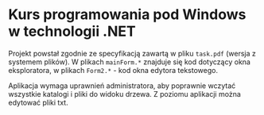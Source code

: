 # Kurs programowania pod Windows w technologii .NET
Projekt powstał zgodnie ze specyfikacją zawartą w pliku ``task.pdf`` (wersja z systemem plików). W plikach ``mainForm.*`` znajduje się kod dotyczący okna eksploratora, w plikach ``Form2.*`` - kod okna edytora tekstowego.

Aplikacja wymaga uprawnień administratora, aby poprawnie wczytać wszystkie katalogi i pliki do widoku drzewa. Z poziomu aplikacji można edytować pliki txt.
